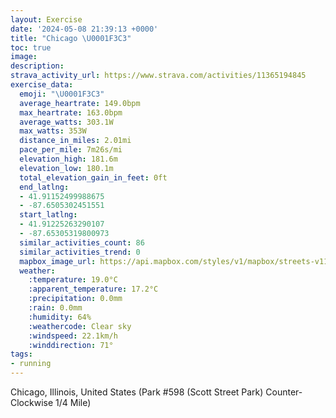```yaml
---
layout: Exercise
date: '2024-05-08 21:39:13 +0000'
title: "Chicago \U0001F3C3"
toc: true
image:
description:
strava_activity_url: https://www.strava.com/activities/11365194845
exercise_data:
  emoji: "\U0001F3C3"
  average_heartrate: 149.0bpm
  max_heartrate: 163.0bpm
  average_watts: 303.1W
  max_watts: 353W
  distance_in_miles: 2.01mi
  pace_per_mile: 7m26s/mi
  elevation_high: 181.6m
  elevation_low: 180.1m
  total_elevation_gain_in_feet: 0ft
  end_latlng:
  - 41.91152499988675
  - -87.6505302451551
  start_latlng:
  - 41.91225263290107
  - -87.65305319800973
  similar_activities_count: 86
  similar_activities_trend: 0
  mapbox_image_url: https://api.mapbox.com/styles/v1/mapbox/streets-v11/static/path-5+787af2-1.0(c%7Bx~Fpl~uOAuBCOKQ%3FOXm%40~%40oA%5Em%40Bi%40Ls%40%40oALo%40%40cHGmF%40aBA%7BDIcDJYb%40KlACh%40%40JBFP%40%5CGbAAjADpAHTNPPJR%40XAv%40KVOPYBS%40%7BAIwAEOMSQOUC%5B%3FaAHUPMXCPBZ%3FfA%40t%40Dh%40LRNNPFX%40bAIZWLUBO%40_AEsBKWKSKKUG%5BCaAHQJILK%5E%3FpCDr%40DPRTPHPBv%40CREVKPQF%5BBq%40IoCGUQQKGUCm%40%40e%40FQFQVGVAP%40tCBVHTNNVNJ%40rAKZSNWB%5DCwBAq%40IWSWSGUC%7B%40%40g%40CQC_%40Ok%40F%7D%40%3FGFHjI%40nEANDhDAv%40BXIlAYt%40%3Fr%40DfA),pin-s-s+e5b22e(-87.65145,41.9117),pin-s-f+89ae00(-87.64891999999998,41.910969999999985)/auto/800x800?access_token=pk.eyJ1Ijoiam9zaGJlY2ttYW4iLCJhIjoiY205eWR2aDd1MWZ6djJrbXc4a3M0bWZleiJ9.XiG9OWkNcZk2QzjJbxLB4A
  weather:
    :temperature: 19.0°C
    :apparent_temperature: 17.2°C
    :precipitation: 0.0mm
    :rain: 0.0mm
    :humidity: 64%
    :weathercode: Clear sky
    :windspeed: 22.1km/h
    :winddirection: 71°
tags:
- running
---
```

Chicago, Illinois, United States (Park #598 (Scott Street Park) Counter-Clockwise 1/4 Mile)
